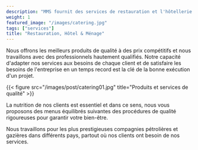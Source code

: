 ```yaml
---
description: "MMS fournit des services de restauration et l'hôtellerie pour un large éventail de secteurs dans différents endroits du monde."
weight: 1
featured_image: "/images/catering.jpg"
tags: ["services"]
title: "Restauration, Hôtel & Ménage"
---
```


Nous offrons les meilleurs produits de qualité à des prix compétitifs et nous travaillons avec des professionnels hautement qualifiés. Notre capacité d'adapter nos services aux besoins de chaque client et de satisfaire les besoins de l'entreprise en un temps record est la clé de la bonne exécution d'un projet.

{{< figure src="/images/post/catering01.jpg" title="Produits et services de qualité" >}}

La nutrition de nos clients est essentiel et dans ce sens, nous vous proposons des menus équilibrés suivantes des procédures de qualité rigoureuses pour garantir votre bien-être.

Nous travaillons pour les plus prestigieuses compagnies pétrolières et gazières dans différents pays, partout où nos clients ont besoin de nos services.